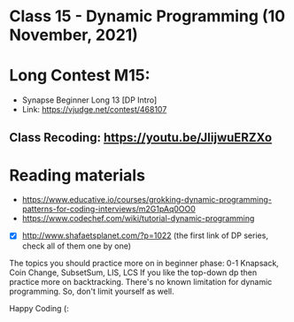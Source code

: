 # Class 15 - Dynamic Programming (10 November, 2021)

Long Contest M15:
=============
* Synapse Beginner Long 13 [DP Intro]
* Link: https://vjudge.net/contest/468107
<!-- * Pass: `adios` -->

## Class Recoding: https://youtu.be/JIijwuERZXo

Reading materials
=============
* https://www.educative.io/courses/grokking-dynamic-programming-patterns-for-coding-interviews/m2G1pAq0OO0
* https://www.codechef.com/wiki/tutorial-dynamic-programming
* [x] http://www.shafaetsplanet.com/?p=1022 (the first link of DP series, check all of them one by one)

The topics you should practice more on in beginner phase: 0-1 Knapsack, Coin Change, SubsetSum, LIS, LCS
If you like the top-down dp then practice more on backtracking. There's no known limitation for dynamic programming. So, don't limit yourself as well.

Happy Coding (:
